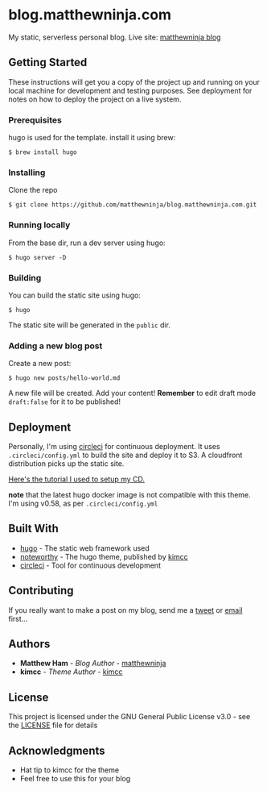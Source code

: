 # blog.matthewninja.com

My static, serverless personal blog. Live site: [matthewninja blog](https://blog.matthewninja.com/)

## Getting Started

These instructions will get you a copy of the project up and running on your local machine for development and testing purposes. See deployment for notes on how to deploy the project on a live system.

### Prerequisites

hugo is used for the template. install it using brew:

```
$ brew install hugo
```

### Installing

Clone the repo

```
$ git clone https://github.com/matthewninja/blog.matthewninja.com.git
```

### Running locally

From the base dir, run a dev server using hugo:

```
$ hugo server -D
```

### Building

You can build the static site using hugo:

```
$ hugo
```
The static site will be generated in the `public` dir.

### Adding a new blog post

Create a new post:
```
$ hugo new posts/hello-world.md
```
A new file will be created. Add your content! **Remember** to edit draft mode `draft:false` for it to be published!

## Deployment

Personally, I'm using [circleci](https://circleci.com/) for continuous deployment. It uses `.circleci/config.yml` to build the site and deploy it to S3. A cloudfront distribution picks up the static site. 

[Here's the tutorial I used to setup my CD.](https://circleci.com/blog/automate-your-static-site-deployment-with-circleci/)

**note** that the latest hugo docker image is not compatible with this theme. I'm using v0.58, as per `.circleci/config.yml`

## Built With

* [hugo](https://gohugo.io/) - The static web framework used
* [noteworthy](https://github.com/kimcc/hugo-theme-noteworthy) - The hugo theme, published by [kimcc](https://github.com/kimcc)
* [circleci](https://circleci.com/) - Tool for continuous development

## Contributing

If you really want to make a post on my blog, send me a [tweet](https://twitter.com/matthewninja2) or [email](mailto:matthew.ham@ryerson.ca) first...

## Authors

* **Matthew Ham** - *Blog Author* - [matthewninja](https://github.com/matthewninja)
* **kimcc** - *Theme Author* - [kimcc](https://github.com/kimcc)

## License

This project is licensed under the GNU General Public License v3.0 - see the [LICENSE](LICENSE) file for details

## Acknowledgments

* Hat tip to kimcc for the theme
* Feel free to use this for your blog
